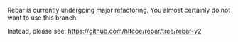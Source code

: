 Rebar is currently undergoing major refactoring. You almost certainly do 
not want to use this branch.

Instead, please see: https://github.com/hltcoe/rebar/tree/rebar-v2